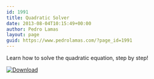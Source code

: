 ```yaml
---
id: 1991
title: Quadratic Solver
date: 2013-08-04T10:15:49+00:00
author: Pedro Lamas
layout: page
guid: https://www.pedrolamas.com/?page_id=1991
---
```

Learn how to solve the quadratic equation, step by step!

[![Download](wp-content/uploads/2013/08/258x67_WPS_Download_cyan.png)](http://windowsphone.com/s?appid=d20a5ada-053e-4f4a-8669-2685e2da9e78)
